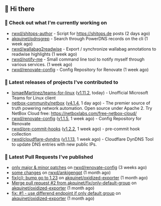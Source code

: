 ## 👋 Hi there

### 👷 Check out what I'm currently working on


- [rwxd/shitops-author](https://github.com/rwxd/shitops-author) - Script for https://shitops.de posts (2 days ago)
- [akquinet/pdnsgrep](https://github.com/akquinet/pdnsgrep) - Search through PowerDNS records on the cli (1 week ago)
- [rwxd/wallabag2readwise](https://github.com/rwxd/wallabag2readwise) - Export / synchronize wallabag annotations to readwise highlights (1 week ago)
- [rwxd/notify-me](https://github.com/rwxd/notify-me) - Small command line tool to notify myself through various services. (1 week ago)
- [rwxd/renovate-config](https://github.com/rwxd/renovate-config) - Config Repository for Renovate (1 week ago)

### 🔭 Latest releases of projects I've contributed to


- [IsmaelMartinez/teams-for-linux](https://github.com/IsmaelMartinez/teams-for-linux) ([v1.11.2](https://github.com/IsmaelMartinez/teams-for-linux/releases/tag/v1.11.2), today) - Unofficial Microsoft Teams for Linux client
- [netbox-community/netbox](https://github.com/netbox-community/netbox) ([v4.1.4](https://github.com/netbox-community/netbox/releases/tag/v4.1.4), 1 day ago) - The premier source of truth powering network automation. Open source under Apache 2. Try NetBox Cloud free: https://netboxlabs.com/free-netbox-cloud/
- [rwxd/renovate-config](https://github.com/rwxd/renovate-config) ([v1.1.5](https://github.com/rwxd/renovate-config/releases/tag/v1.1.5), 1 week ago) - Config Repository for Renovate
- [rwxd/pre-commit-hooks](https://github.com/rwxd/pre-commit-hooks) ([v1.2.2](https://github.com/rwxd/pre-commit-hooks/releases/tag/v1.2.2), 1 week ago) - pre-commit hook collection
- [rwxd/cloudflare-dyndns](https://github.com/rwxd/cloudflare-dyndns) ([v1.1.13](https://github.com/rwxd/cloudflare-dyndns/releases/tag/v1.1.13), 1 week ago) - Cloudflare DynDNS Tool to update DNS entries with new public IPs.

### 🔨 Latest Pull Requests I've published


- [only major &amp; minor patches](https://github.com/rwxd/renovate-config/pull/2) on [rwxd/renovate-config](https://github.com/rwxd/renovate-config) (3 weeks ago)
- [some changes](https://github.com/rwxd/ankigengpt/pull/84) on [rwxd/ankigengpt](https://github.com/rwxd/ankigengpt) (1 month ago)
- [fix(ci): bump go to 1.23](https://github.com/akquinet/oxidized-exporter/pull/4) on [akquinet/oxidized-exporter](https://github.com/akquinet/oxidized-exporter) (1 month ago)
- [Merge pull request #2 from akquinet/fix/only-default-group](https://github.com/akquinet/oxidized-exporter/pull/3) on [akquinet/oxidized-exporter](https://github.com/akquinet/oxidized-exporter) (1 month ago)
- [fix: #1 - use differend endpoint if only default group](https://github.com/akquinet/oxidized-exporter/pull/2) on [akquinet/oxidized-exporter](https://github.com/akquinet/oxidized-exporter) (1 month ago)
